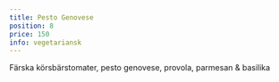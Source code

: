 ```yaml
---
title: Pesto Genovese
position: 8
price: 150
info: vegetariansk
---
```


Färska körsbärstomater, pesto genovese, provola, parmesan & basilika
